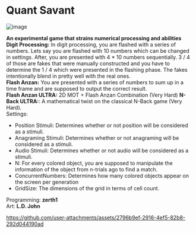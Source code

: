 # Quant Savant

![image](https://github.com/user-attachments/assets/aad20689-eba0-4761-ae88-d8dcd6cbd60a)

**An experimental game that strains numerical processing and abilities**\
**Digit Processing:** In digit processing, you are flashed with a series of numbers. Lets say you are flashed with 10 numbers which can be changed in settings. After, you are presented with 4 * 10 numbers sequentially. 3 / 4 of those are fakes that were manually constructed and you have to determine the 1 / 4 which were presented in the flashing phase. The fakes intentionally blend in pretty well with the real ones.\
**Flash Anzan:** You are presented with a series of numbers to sum up in a time frame and are supposed to output the correct result.\
**Flash Anzan ULTRA:** 2D MOT + Flash Anzan Combination (Very Hard)
**N-Back ULTRA:**: A mathematical twist on the classical N-Back game (Very Hard).  
Settings: 
- Position Stimuli: Determines whether or not position will be considered as a stimuli.
- Anagraming Stimuli: Determines whether or not anagraming will be considered as a stimuli.
- Audio Stimuli: Determines whether or not audio will be considered as a stimuli.
- N: For every colored object, you are supposed to manipulate the information of the object from n-trials ago to find a match.
- ConcurrentNumbers: Determines how many colored objects appear on the screen per generation
- GridSize: The dimensions of the grid in terms of cell count. 

Programming: **zerth1**\
Art: **L.D. John**

https://github.com/user-attachments/assets/2796b9ef-2916-4ef5-82b8-292d044190ad
